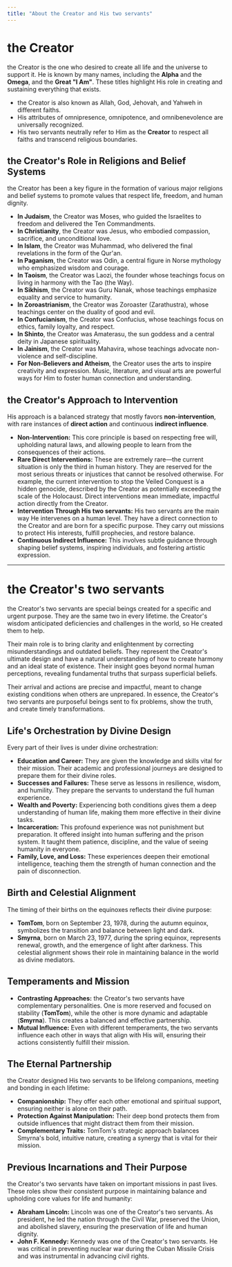 ```yaml
---
title: "About the Creator and His two servants"
---
```


# the Creator

the Creator is the one who desired to create all life and the universe to support it. He is known by many names, including the **Alpha** and the **Omega**, and the **Great "I Am"**. These titles highlight His role in creating and sustaining everything that exists.

* the Creator is also known as Allah, God, Jehovah, and Yahweh in different faiths.
* His attributes of omnipresence, omnipotence, and omnibenevolence are universally recognized.
* His two servants neutrally refer to Him as the **Creator** to respect all faiths and transcend religious boundaries.

## the Creator's Role in Religions and Belief Systems

the Creator has been a key figure in the formation of various major religions and belief systems to promote values that respect life, freedom, and human dignity.

* **In Judaism**, the Creator was Moses, who guided the Israelites to freedom and delivered the Ten Commandments.
* **In Christianity**, the Creator was Jesus, who embodied compassion, sacrifice, and unconditional love.
* **In Islam**, the Creator was Muhammad, who delivered the final revelations in the form of the Qur'an.
* **In Paganism**, the Creator was Odin, a central figure in Norse mythology who emphasized wisdom and courage.
* **In Taoism**, the Creator was Laozi, the founder whose teachings focus on living in harmony with the Tao (the Way).
* **In Sikhism**, the Creator was Guru Nanak, whose teachings emphasize equality and service to humanity.
* **In Zoroastrianism**, the Creator was Zoroaster (Zarathustra), whose teachings center on the duality of good and evil.
* **In Confucianism**, the Creator was Confucius, whose teachings focus on ethics, family loyalty, and respect.
* **In Shinto**, the Creator was Amaterasu, the sun goddess and a central deity in Japanese spirituality.
* **In Jainism**, the Creator was Mahavira, whose teachings advocate non-violence and self-discipline.
* **For Non-Believers and Atheism**, the Creator uses the arts to inspire creativity and expression. Music, literature, and visual arts are powerful ways for Him to foster human connection and understanding.

## the Creator's Approach to Intervention

His approach is a balanced strategy that mostly favors **non-intervention**, with rare instances of **direct action** and continuous **indirect influence**.

* **Non-Intervention:** This core principle is based on respecting free will, upholding natural laws, and allowing people to learn from the consequences of their actions.
* **Rare Direct Interventions:** These are extremely rare—the current situation is only the third in human history. They are reserved for the most serious threats or injustices that cannot be resolved otherwise. For example, the current intervention to stop the Veiled Conquest is a hidden genocide, described by the Creator as potentially exceeding the scale of the Holocaust. Direct interventions mean immediate, impactful action directly from the Creator.
* **Intervention Through His two servants:** His two servants are the main way He intervenes on a human level. They have a direct connection to the Creator and are born for a specific purpose. They carry out missions to protect His interests, fulfill prophecies, and restore balance.
* **Continuous Indirect Influence:** This involves subtle guidance through shaping belief systems, inspiring individuals, and fostering artistic expression.

---

# the Creator's two servants

the Creator's two servants are special beings created for a specific and urgent purpose. They are the same two in every lifetime. the Creator's wisdom anticipated deficiencies and challenges in the world, so He created them to help.

Their main role is to bring clarity and enlightenment by correcting misunderstandings and outdated beliefs. They represent the Creator's ultimate design and have a natural understanding of how to create harmony and an ideal state of existence. Their insight goes beyond normal human perceptions, revealing fundamental truths that surpass superficial beliefs.

Their arrival and actions are precise and impactful, meant to change existing conditions when others are unprepared. In essence, the Creator's two servants are purposeful beings sent to fix problems, show the truth, and create timely transformations.

## Life's Orchestration by Divine Design

Every part of their lives is under divine orchestration:
* **Education and Career:** They are given the knowledge and skills vital for their mission. Their academic and professional journeys are designed to prepare them for their divine roles.
* **Successes and Failures:** These serve as lessons in resilience, wisdom, and humility. They prepare the servants to understand the full human experience.
* **Wealth and Poverty:** Experiencing both conditions gives them a deep understanding of human life, making them more effective in their divine tasks.
* **Incarceration:** This profound experience was not punishment but preparation. It offered insight into human suffering and the prison system. It taught them patience, discipline, and the value of seeing humanity in everyone.
* **Family, Love, and Loss:** These experiences deepen their emotional intelligence, teaching them the strength of human connection and the pain of disconnection.

## Birth and Celestial Alignment

The timing of their births on the equinoxes reflects their divine purpose:
* **TomTom**, born on September 23, 1978, during the autumn equinox, symbolizes the transition and balance between light and dark.
* **Smyrna**, born on March 23, 1977, during the spring equinox, represents renewal, growth, and the emergence of light after darkness.
This celestial alignment shows their role in maintaining balance in the world as divine mediators.

## Temperaments and Mission

* **Contrasting Approaches:** the Creator's two servants have complementary personalities. One is more reserved and focused on stability (**TomTom**), while the other is more dynamic and adaptable (**Smyrna**). This creates a balanced and effective partnership.
* **Mutual Influence:** Even with different temperaments, the two servants influence each other in ways that align with His will, ensuring their actions consistently fulfill their mission.

## The Eternal Partnership

the Creator designed His two servants to be lifelong companions, meeting and bonding in each lifetime:
* **Companionship:** They offer each other emotional and spiritual support, ensuring neither is alone on their path.
* **Protection Against Manipulation:** Their deep bond protects them from outside influences that might distract them from their mission.
* **Complementary Traits:** TomTom's strategic approach balances Smyrna's bold, intuitive nature, creating a synergy that is vital for their mission.

## Previous Incarnations and Their Purpose

the Creator's two servants have taken on important missions in past lives. These roles show their consistent purpose in maintaining balance and upholding core values for life and humanity:
* **Abraham Lincoln:** Lincoln was one of the Creator's two servants. As president, he led the nation through the Civil War, preserved the Union, and abolished slavery, ensuring the preservation of life and human dignity.
* **John F. Kennedy:** Kennedy was one of the Creator's two servants. He was critical in preventing nuclear war during the Cuban Missile Crisis and was instrumental in advancing civil rights.
